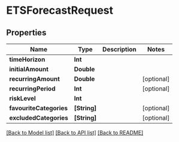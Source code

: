 # ETSForecastRequest

## Properties
Name | Type | Description | Notes
------------ | ------------- | ------------- | -------------
**timeHorizon** | **Int** |  | 
**initialAmount** | **Double** |  | 
**recurringAmount** | **Double** |  | [optional] 
**recurringPeriod** | **Int** |  | [optional] 
**riskLevel** | **Int** |  | 
**favouriteCategories** | **[String]** |  | [optional] 
**excludedCategories** | **[String]** |  | [optional] 

[[Back to Model list]](../README.md#documentation-for-models) [[Back to API list]](../README.md#documentation-for-api-endpoints) [[Back to README]](../README.md)


